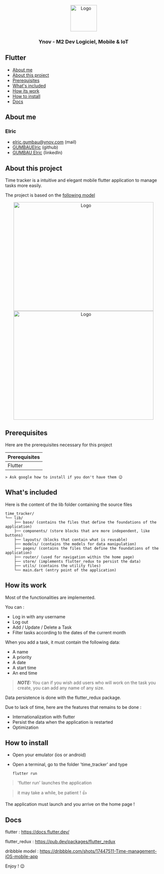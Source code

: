 <p align="center">
  <a href="https://example.com/">
    <img src="https://pbs.twimg.com/profile_images/979714483387092994/PMI-aUXp_400x400.jpg" alt="Logo" width=85 height=85>
  </a>

<h3 align="center">Ynov - M2 Dev Logiciel, Mobile & IoT</h3>
</p>

## Flutter

- [About me](#about-me)
- [About this project](#about-this-project)
- [Prerequisites](#prerequisites)
- [What's included](#whats-included)
- [How its work](#how-its-work)
- [How to install](#how-to-install)
- [Docs](#docs)

## About me

### Elric

- elric.gumbau@ynov.com (mail)
- [GUMBAUElric](https://github.com/GUMBAUElric) (github)
- [GUMBAU Elric](https://fr.linkedin.com/in/elric-gumbau-30943417a/) (linkedIn)

## About this project

Time tracker is a intuitive and elegant mobile flutter application to manage tasks more easily.

The project is based on the [following model](https://dribbble.com/shots/17447511-Time-management-iOS-mobile-app)

<p align="center">
    <img src="https://cdn.dribbble.com/users/1998175/screenshots/17447511/media/e5c9c2407b87a7cae14ea6aff31c227b.jpg" alt="Logo" width=450 height=350>
    <img src="https://cdn.dribbble.com/users/1998175/screenshots/17447511/media/41a2fb29affe65f280ac541621c43205.jpg?compress=1&resize=1200x900&vertical=top" alt="Logo" width=450 height=350>

</p>

## Prerequisites

Here are the prerequisites necessary for this project

| Prerequisites |         
|---------------|
| Flutter       | 

    > Ask google how to install if you don't have them 😉

## What's included

Here is the content of the lib folder containing the source files

```text
time_tracker/
└── lib/
    ├── base/ (contains the files that define the foundations of the application)
    ├── components/ (store blocks that are more independent, like buttons)
    ├── layouts/ (blocks that contain what is reusable)
    ├── models/ (contains the models for data manipulation)
    ├── pages/ (contains the files that define the foundations of the application)
    ├── router/ (used for navigation within the home page)
    ├── store/ (implements flutter_redux to persist the data)
    ├── utils/ (contains the utility files)
    └── main.dart (entry point of the application)
```

## How its work

Most of the functionalities are implemented.

You can :

- Log in with any username
- Log out
- Add / Update / Delete a Task
- Filter tasks according to the dates of the current month

When you add a task, it must contain the following data:

- A name
- A priority
- A date
- A start time
- An end time

> **_NOTE:_** You can if you wish add users who will work on the task you create, you can add any name of any size.

Data persistence is done with the flutter_redux package.

Due to lack of time, here are the features that remains to be done :

- Internationalization with flutter
- Persist the data when the application is restarted
- Optimization

## How to install

- Open your emulator (ios or android)

- Open a terminal, go to the folder 'time_tracker' and type

      flutter run

> 'flutter run' launches the application

> it may take a while, be patient ! 👍

The application must launch and you arrive on the home page !

## Docs

flutter : https://docs.flutter.dev/

flutter_redux : https://pub.dev/packages/flutter_redux

dribbble model : https://dribbble.com/shots/17447511-Time-management-iOS-mobile-app

Enjoy ! 😉
